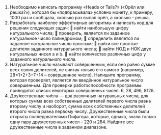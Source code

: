 ﻿1) Необходимо написать программу «Heads or Tails?» («Орёл или решка?»), которая бы «подбрасывала» условно монету, к примеру, 1000 раз и сообщала, сколько раз выпал орёл, а сколько – решка.
2) Разработать наиболее эффективные алгоритмы и написать код для решения следующих задач:
 найти наибольшую цифру натурального числа;
 проверить, является ли заданное натуральное число палиндромом;
 определить является ли заданное натуральное число простым;
 найти все простые делители заданного натурального числа;
 найти НОД и НОК двух натуральных чисел a и b.
 найти количество различных цифр у заданного натурального числа.
3) Натуральное число называют совершенным, если оно равно сумме всех своих делителей, не считая только его самого (например, 28=1+2+3+7+14 – совершенное число). Напишите программу, которая проверяет, является ли введённое натуральное число совершенным. Для проверки работоспособности программы приводится список некоторых совершенных чисел: 6, 28, 496, 8128.
4) Дру́жественные чи́сла — два различных натуральных числа, для которых сумма всех собственных делителей первого числа равна второму числу и наоборот, сумма всех собственных делителей второго числа равна первому числу. Дружественные числа были открыты последователями Пифагора, которые, однако, знали только одну пару дружественных чисел – 220 и 284. Найдите все дружественные числа в заданном диапазоне.
